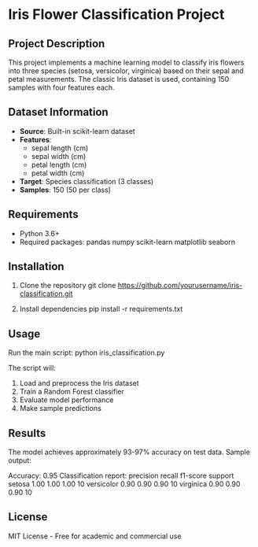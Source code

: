 # Iris Flower Classification Project

## Project Description
This project implements a machine learning model to classify iris flowers into three species (setosa, versicolor, virginica) based on their sepal and petal measurements. The classic Iris dataset is used, containing 150 samples with four features each.

## Dataset Information
- **Source**: Built-in scikit-learn dataset
- **Features**:
  - sepal length (cm)
  - sepal width (cm)
  - petal length (cm)
  - petal width (cm)
- **Target**: Species classification (3 classes)
- **Samples**: 150 (50 per class)

## Requirements
- Python 3.6+
- Required packages:
pandas
numpy
scikit-learn
matplotlib
seaborn


## Installation
1. Clone the repository
git clone https://github.com/yourusername/iris-classification.git

2. Install dependencies
   pip install -r requirements.txt

## Usage
Run the main script:
python iris_classification.py


The script will:
1. Load and preprocess the Iris dataset
2. Train a Random Forest classifier
3. Evaluate model performance
4. Make sample predictions

## Results
The model achieves approximately 93-97% accuracy on test data. Sample output:

Accuracy: 0.95
Classification report:
precision recall f1-score support
setosa 1.00 1.00 1.00 10
versicolor 0.90 0.90 0.90 10
virginica 0.90 0.90 0.90 10


## License
MIT License - Free for academic and commercial use
